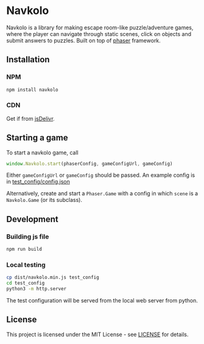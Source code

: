 # Navkolo

Navkolo is a library for making escape room-like puzzle/adventure games, where the player can navigate through static scenes, click on objects and submit answers to puzzles. Built on top of [phaser](https://github.com/photonstorm/phaser) framework.

## Installation

### NPM

```bash
npm install navkolo
```

### CDN

Get if from [jsDelivr](https://cdn.jsdelivr.net/npm/navkolo@latest/dist/navkolo.min.js).

## Starting a game

To start a navkolo game, call

```js
window.Navkolo.start(phaserConfig, gameConfigUrl, gameConfig)
```

Either `gameConfigUrl` or `gameConfig` should be passed. An example config is in [test_config/config.json](test_config/config.json)

Alternatively, create and start a `Phaser.Game` with a config in which `scene` is a `Navkolo.Game` (or its subclass).

## Development

### Building js file

```bash
npm run build
```

### Local testing

```bash
cp dist/navkolo.min.js test_config
cd test_config
python3 -m http.server
```

The test configuration will be served from the local web server from python.

## License

This project is licensed under the MIT License - see [LICENSE](LICENSE) for details.
